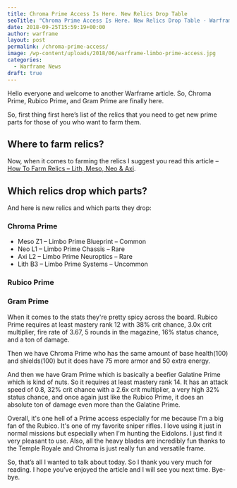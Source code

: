 ```yaml
---
title: Chroma Prime Access Is Here. New Relics Drop Table
seoTitle: "Chroma Prime Access Is Here. New Relics Drop Table - Warframe Blog"
date: 2018-09-25T15:59:19+00:00
author: warframe
layout: post
permalink: /chroma-prime-access/
image: /wp-content/uploads/2018/06/warframe-limbo-prime-access.jpg
categories:
  - Warframe News
draft: true
---
```


Hello everyone and welcome to another Warframe article. So, Chroma Prime, Rubico Prime, and Gram Prime are finally here. <!--more-->

So, first thing first here’s list of the relics that you need to get new prime parts for those of you who want to farm them.

## Where to farm relics?
Now, when it comes to farming the relics I suggest you read this article – [How To Farm Relics – Lith, Meso, Neo & Axi](https://warframeblog.com/how-to-farm-relics/).

## Which relics drop which parts?
And here is new relics and which parts they drop:
### Chroma Prime
* Meso Z1 – Limbo Prime Blueprint – Common
* Neo L1 – Limbo Prime Chassis – Rare
* Axi L2 – Limbo Prime Neuroptics – Rare
* Lith B3 – Limbo Prime Systems – Uncommon

### Rubico Prime

### Gram Prime

When it comes to the stats they're pretty spicy across the board. Rubico Prime requires at least mastery rank 12 with 38% crit chance, 3.0x crit multiplier, fire rate of 3.67, 5 rounds in the magazine, 16% status chance, and a ton of damage.

Then we have Chroma Prime who has the same amount of base health(100) and shields(100) but it does have 75 more armor and 50 extra energy.

And then we have Gram Prime which is basically a beefier Galatine Prime which is kind of nuts. So it requires at least mastery rank 14. It has an attack speed of 0.8, 32% crit chance with a 2.6x crit multiplier, a very high 32% status chance, and once again just like the Rubico Prime, it does an absolute ton of damage even more than the Galatine Prime. 

Overall, it's one hell of a Prime access especially for me because I'm a big fan of the Rubico. It's one of my favorite sniper rifles. I love using it just in normal missions but especially when I'm hunting the Eidolons. I just find it very pleasant to use. Also, all the heavy blades are incredibly fun thanks to the Temple Royale and Chroma is just really fun and versatile frame.

So, that’s all I wanted to talk about today. So I thank you very much for reading. I hope you’ve enjoyed the article and I will see you next time. Bye-bye.